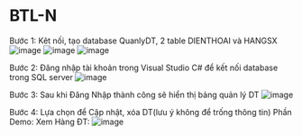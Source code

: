 # BTL-N
Bước 1: Kêt nối, tạo database QuanlyDT, 2 table DIENTHOAI và HANGSX
![image](https://user-images.githubusercontent.com/55781409/83945456-e8757900-a834-11ea-98a4-810091bb19bd.png)
![image](https://user-images.githubusercontent.com/55781409/83957846-8a2cb280-a895-11ea-8c22-87238fb21e70.png)
![image](https://user-images.githubusercontent.com/55781409/83957857-9ca6ec00-a895-11ea-84f2-68c8bc88ba0a.png)

Bước 2: Đăng nhập tài khoản trong Visual Studio C# để kết nối database trong SQL server
![image](https://user-images.githubusercontent.com/55781409/83945510-4efa9700-a835-11ea-8e65-367c863d028c.png)

Bước 3: Sau khi Đăng Nhập thành công sẽ hiển thị bảng quản lý DT
![image](https://user-images.githubusercontent.com/55781409/83945558-bb759600-a835-11ea-973b-68971ee454d1.png)

Bước 4: Lựa chọn để Cập nhật, xóa DT(lưu ý không để trống thông tin)
Phần Demo:
Xem Hàng ĐT:
![image](https://user-images.githubusercontent.com/55781409/87912569-cc9dfd80-ca97-11ea-882d-1614c91ebbcb.png)
